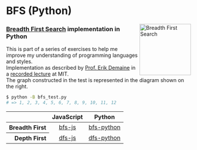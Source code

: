 # BFS (Python) #

<img src="http://upload.wikimedia.org/wikipedia/commons/3/33/Breadth-first-tree.svg" alt="Breadth First Search" align="right" height="140" />

### [Breadth First Search][bfs] implementation in Python ###

This is part of a series of exercises to help me improve my understanding of programming languages and styles.<br/>
Implementation as described by [Prof. Erik Demaine][demaine] in a [recorded lecture][bfs-video] at MIT.<br/>
The graph constructed in the test is represented in the diagram shown on the right.

```bash
$ python -B bfs_test.py
# => 1, 2, 3, 4, 5, 6, 7, 8, 9, 10, 11, 12
```

<table>
    <thead>
        <tr>
            <th></th>
            <th>JavaScript</th>
            <th>Python</th>
        </tr>
    <thead>
    <tbody>
        <tr>
            <th align="right">Breadth First</th>
            <td align="center"><a href="https://github.com/adlawson/bfs-js">bfs-js</a></td>
            <td align="center"><a href="https://github.com/adlawson/bfs-python">bfs-python</a></td>
        </tr>
        <tr>
            <th align="right">Depth First</th>
            <td align="center"><a href="https://github.com/adlawson/dfs-js">dfs-js</a></td>
            <td align="center"><a href="https://github.com/adlawson/dfs-python">dfs-python</a></td>
        </tr>
    </tbody>
</table>

[bfs]: http://en.wikipedia.org/wiki/Breadth-first_search
[demaine]: http://en.wikipedia.org/wiki/Erik_Demaine
[bfs-video]: http://www.youtube.com/watch?v=s-CYnVz-uh4
